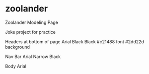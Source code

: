 # zoolander
Zoolander Modeling Page

Joke project for practice







 Headers at bottom of page
Arial Black
Black
#c21488 font
#2dd22d background

Nav Bar
Arial Narrow
Black

Body
Arial
